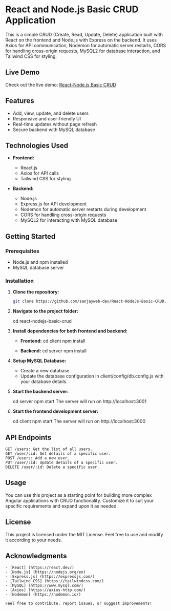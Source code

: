 # React and Node.js Basic CRUD Application

This is a simple CRUD (Create, Read, Update, Delete) application built with React on the frontend and Node.js with Express on the backend. It uses Axios for API communication, Nodemon for automatic server restarts, CORS for handling cross-origin requests, MySQL2 for database interaction, and Tailwind CSS for styling.

## Live Demo

Check out the live demo: [React-Node.js Basic CRUD](https://react-nodejs-basic-crud.vercel.app/)

## Features

- Add, view, update, and delete users
- Responsive and user-friendly UI
- Real-time updates without page refresh
- Secure backend with MySQL database

## Technologies Used

- **Frontend:**
  - React.js
  - Axios for API calls
  - Tailwind CSS for styling

- **Backend:**
  - Node.js
  - Express.js for API development
  - Nodemon for automatic server restarts during development
  - CORS for handling cross-origin requests
  - MySQL2 for interacting with MySQL database

## Getting Started

### Prerequisites

- Node.js and npm installed
- MySQL database server

### Installation

1. **Clone the repository:**

   ```bash
   git clone https://github.com/sanjayweb-dev/React-NodeJs-Basic-CRUD.git

2. **Navigate to the project folder:**

    cd react-nodejs-basic-crud

3. **Install dependencies for both frontend and backend:**

    - **Frontend:**
        cd client
        npm install

    - **Backend:**
        cd server
        npm install

4. **Setup MySQL Database:**

   - Create a new database.
   - Update the database configuration in client/config/db.config.js with your database details.

5. **Start the backend server:**

    cd server
    npm start
    The server will run on http://localhost:3001

6. **Start the frontend development server:**

    cd client
    npm start
    The server will run on http://localhost:3000


## API Endpoints

    GET /users: Get the list of all users.
    GET /user/:id: Get details of a specific user.
    POST /users: Add a new user.
    PUT /user/:id: Update details of a specific user.
    DELETE /user/:id: Delete a specific user.

## Usage
You can use this project as a starting point for building more complex Angular applications with CRUD functionality. Customize it to suit your specific requirements and expand upon it as needed.

## License
This project is licensed under the MIT License. Feel free to use and modify it according to your needs.

## Acknowledgments
    - [React] (https://react.dev/)
    - [Node.js] (https://nodejs.org/en)
    - [Express.js] (https://expressjs.com/)
    - [Tailwind CSS] (https://tailwindcss.com/)
    - [MySQL] (https://www.mysql.com/)
    - [Axios] (https://axios-http.com/)
    - [Nodemon] (https://nodemon.io/)

    Feel free to contribute, report issues, or suggest improvements!